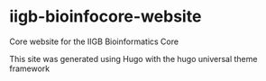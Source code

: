 # iigb-bioinfocore-website
Core website for the IIGB Bioinformatics Core

This site was generated using Hugo with the 
hugo universal theme framework
